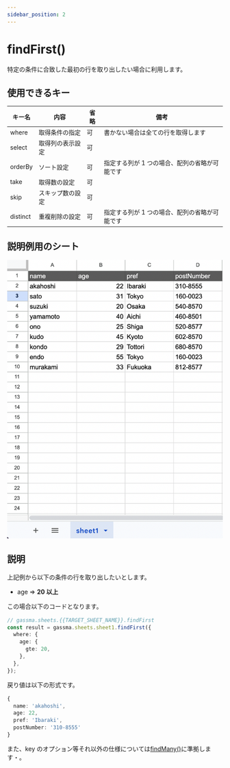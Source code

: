 ```yaml
---
sidebar_position: 2
---
```


# findFirst()

特定の条件に合致した最初の行を取り出したい場合に利用します。

## 使用できるキー

| キー名   | 内容             | 省略 | 備考                                          |
| -------- | ---------------- | ---- | --------------------------------------------- |
| where    | 取得条件の指定   | 可   | 書かない場合は全ての行を取得します            |
| select   | 取得列の表示設定 | 可   |
| orderBy  | ソート設定       | 可   | 指定する列が 1 つの場合、配列の省略が可能です |
| take     | 取得数の設定     | 可   |
| skip     | スキップ数の設定 | 可   |
| distinct | 重複削除の設定   | 可   | 指定する列が 1 つの場合、配列の省略が可能です |

## 説明例用のシート

![説明用シート](../../img/exampleSheet.png)

## 説明

上記例から以下の条件の行を取り出したいとします。

- age => **20 以上**

この場合以下のコードとなります。

```ts
// gassma.sheets.{{TARGET_SHEET_NAME}}.findFirst
const result = gassma.sheets.sheet1.findFirst({
  where: {
    age: {
      gte: 20,
    },
  },
});
```

戻り値は以下の形式です。

```ts
{
  name: 'akahoshi',
  age: 22,
  pref: 'Ibaraki',
  postNumber: '310-8555'
}
```

また、key のオプション等それ以外の仕様については[findMany()](./findMany)に準拠します・。
